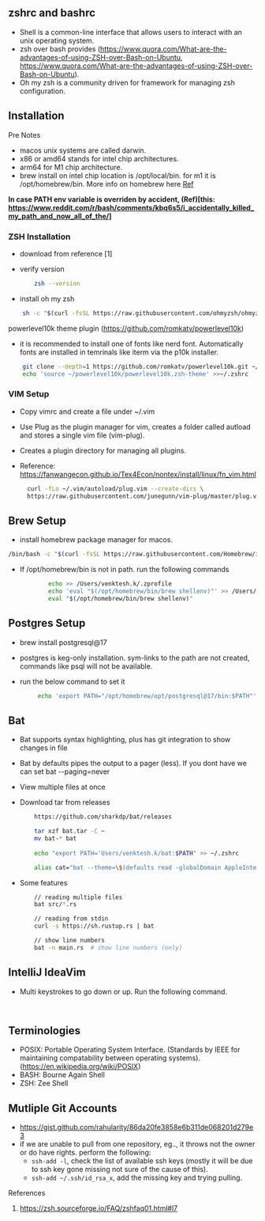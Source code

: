 ## zshrc and bashrc

- Shell is a common-line interface that allows users to interact with an unix operating system.
- zsh over bash provides (https://www.quora.com/What-are-the-advantages-of-using-ZSH-over-Bash-on-Ubuntu, https://www.quora.com/What-are-the-advantages-of-using-ZSH-over-Bash-on-Ubuntu).
- Oh my zsh is a community driven for framework for managing zsh configuration.

## Installation

Pre Notes
- macos unix systems are called darwin.
- x86 or amd64 stands for intel chip architectures.
- arm64 for M1 chip architecture.
- brew install on intel chip location is /opt/local/bin. for m1 it is /opt/homebrew/bin. More info on homebrew here [Ref](https://docs.google.com/document/d/1gMaNuCTINo916We7O-J58-BzPPv02izR8Gs2qvhBEi8/edit?tab=t.0#heading=h.5wtmvwtde1vx)

**In case PATH env variable is overriden by accident, (Ref)[this: https://www.reddit.com/r/bash/comments/kbq6s5/i_accidentally_killed_my_path_and_now_all_of_the/]**

### ZSH Installation
- download from reference [1]
- verify version
	``` bash
		zsh --version
	```

- install oh my zsh

``` bash
	sh -c "$(curl -fsSL https://raw.githubusercontent.com/ohmyzsh/ohmyzsh/master/tools/install.sh)"
```

powerlevel10k theme plugin (https://github.com/romkatv/powerlevel10k)

- it is recommended to install one of fonts like nerd font. Automatically fonts are installed in temrinals like iterm via the p10k installer. 

``` bash
	git clone --depth=1 https://github.com/romkatv/powerlevel10k.git ~/powerlevel10k
	echo 'source ~/powerlevel10k/powerlevel10k.zsh-theme' >>~/.zshrc
```

### VIM Setup

- Copy vimrc and create a file under ~/.vim
- Use Plug as the plugin manager for vim, creates a folder called autload and stores a single vim file (vim-plug).
- Creates a plugin directory for managing all plugins.
- Reference: https://fanwangecon.github.io/Tex4Econ/nontex/install/linux/fn_vim.html

  ``` bash
    curl -fLo ~/.vim/autoload/plug.vim --create-dirs \
    https://raw.githubusercontent.com/junegunn/vim-plug/master/plug.vim
  ```

## Brew Setup

- install homebrew package manager for macos.
``` bash
/bin/bash -c "$(curl -fsSL https://raw.githubusercontent.com/Homebrew/install/HEAD/install.sh)"
```
- If /opt/homebrew/bin is not in path. run the following commands
    ```bash
            echo >> /Users/venktesh.k/.zprofile
            echo 'eval "$(/opt/homebrew/bin/brew shellenv)"' >> /Users/venktesh.k/.zprofile
            eval "$(/opt/homebrew/bin/brew shellenv)"
    ```

## Postgres Setup

- brew install postgresql@17
- postgres is keg-only installation. sym-links to the path are not created, commands like psql will not be available.
- run the below command to set it

    ``` bash
         echo 'export PATH="/opt/homebrew/opt/postgresql@17/bin:$PATH"' >> ~/.zshrc
    ```
## Bat

- Bat supports syntax highlighting, plus has git integration to show changes in file
- Bat by defaults pipes the output to a pager (less). If you dont have we can set bat --paging=never
- View multiple files at once

- Download tar from releases

    ``` bash
        https://github.com/sharkdp/bat/releases

        tar xzf bat.tar -C ~
        mv bat-* bat
        
        echo "export PATH='Users/venktesh.k/bat:$PATH" >> ~/.zshrc

        alias cat="bat --theme=\$(defaults read -globalDomain AppleInterfaceStyle &> /dev/null && echo default || echo GitHub)"
    ```

- Some features

    ``` bash
        // reading multiple files
        bat src/*.rs
    ```
    
    ``` bash
        // reading from stdin
        curl -s https://sh.rustup.rs | bat
    ```

    ``` bash
        // show line numbers
        bat -n main.rs  # show line numbers (only)
    ```

## IntelliJ IdeaVim

- Multi keystrokes to go down or up. Run the following command.

    ``` bash
        
    ``` 
## Terminologies

- POSIX: Portable Operating System Interface. (Standards by IEEE for maintaining compatability between operating systems). (https://en.wikipedia.org/wiki/POSIX)
- BASH: Bourne Again Shell
- ZSH: Zee Shell

## Mutliple Git Accounts

- https://gist.github.com/rahularity/86da20fe3858e6b311de068201d279e3
- if we are unable to pull from one repository, eg.., it throws not the owner or do have rights. perform the following:
    - `ssh-add -l`, check the list of available ssh keys (mostly it will be due to ssh key gone missing not sure of the cause of this).
    - `ssh-add ~/.ssh/id_rsa_x`, add the missing key and trying pulling.

References

1. https://zsh.sourceforge.io/FAQ/zshfaq01.html#l7
